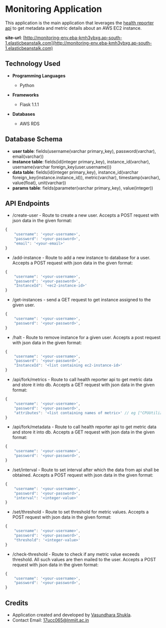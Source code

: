 # Monitoring Application

This application is the main application that leverages the [health reporter api](https://github.com/vasundharashukla/health-reporter) to get metadata
and metric details about an AWS EC2 instance.

**site-url**: [http://monitoring-env.eba-kmh3ybxg.ap-south-1.elasticbeanstalk.com](http://monitoring-env.eba-kmh3ybxg.ap-south-1.elasticbeanstalk.com)

## Technology Used
- **Programming Languages**
	- Python
	
- **Frameworks**
	- Flask 1.1.1

- **Databases**
	- AWS RDS

## Database Schema

- **user table**: fields(username(varchar primary_key), password(varchar), email(varchar))
- **instance table**: fields(id(integer primary_key), instance_id(varchar), username(varchar foreign_key(user.username)))
- **data table**: fields(id(integer primary_key), instance_id(varchar foreign_key(instance.instance_id)), 
                            metric(varchar), timestamp(varchar), value(float), unit(varchar))
- **params table**: fields(parameter(varchar primary_key), value(integer))

## API Endpoints

- /create-user - Route to create a new user. Accepts a POST request with json data in the given format:
```javascript
{
    "username": '<your-username>',
    "password": '<your-password>',
    "email": '<your-email>'
}
```
- /add-instance - Route to add a new instance to database for a user. Accepts a POST request with json data in the given format:
```javascript
{
    "username": '<your-username>',
    "password": '<your-password>',
    "InstanceId": '<ec2-instance-id>'
}
```

- /get-instances - send a GET request to get instance assigned to the given user. 
```javascript
{
    "username": '<your-username>',
    "password": '<your-password>',
}
```

- /halt - Route to remove instance for a given user. Accepts a post request with json data in the given format:
```javascript
{
    "username": '<your-username>',
    "password": '<your-password>',
    "InstanceId": '<list containing ec2-instance-id>'
}
```

- /api/fork/metrics - Route to call health reporter api to get metric data and store it into db. Accepts a GET request with json data in the given format:
```javascript
{
    "username": '<your-username>',
    "password": '<your-password>',
    "attributes": '<list containing names of metric>' // eg ["CPUUtilization", "NetworkIn"]
}
```
- /api/fork/metadata - Route to call health reporter api to get metric data and store it into db. Accepts a GET request with json data in the given format:
```javascript
{
    "username": '<your-username>',
    "password": '<your-password>',
}
```
- /set/interval - Route to set interval after which the data from api shall be obtained. Accepts a POST request with json data in the given format:
```javascript
{
    "username": '<your-username>',
    "password": '<your-password>',
    "interval": '<integer-value>'
}
```
- /set/threshold - Route to set threshold for metric values. Accepts a POST request with json data in the given format:
```javascript
{
    "username": '<your-username>',
    "password": '<your-password>',
    "threshold": '<integer-value>'
}
```
- /check-threshold - Route to check if any metric value exceeds threshold. All such values are then mailed to the user. Accepts a POST request with json data in the given format:
```javascript
{
    "username": '<your-username>',
    "password": '<your-password>',
}
```
## Credits
- Application created and developed by [Vasundhara Shukla](https://github.com/Vasundharashukla/ "Vasundhara Shukla").
- Contact Email: [17ucc065@lnmiit.ac.in](mailto:17ucc065@lnmiit.ac.in "17ucc065@lnmiit.ac.in")
